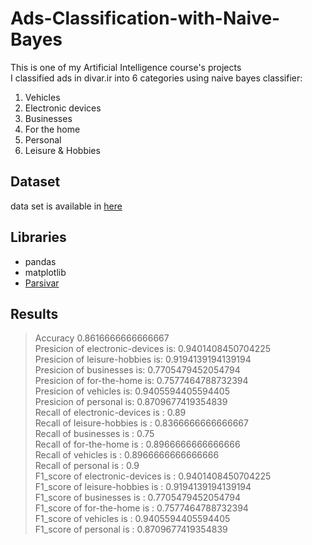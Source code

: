 # Ads-Classification-with-Naive-Bayes

This is one of my Artificial Intelligence course's projects  
I classified ads in divar.ir into 6 categories using naive bayes classifier:
1. Vehicles
2. Electronic devices
3. Businesses
4. For the home
5. Personal
6. Leisure & Hobbies


## Dataset
data set is available in [here](https://phanous.ir/divar-posts-dataset/)

## Libraries
* pandas
* matplotlib
* [Parsivar](https://github.com/ICTRC/Parsivar)

## Results
> Accuracy 0.8616666666666667  
Presicion of electronic-devices is: 0.9401408450704225  
Presicion of leisure-hobbies is: 0.9194139194139194  
Presicion of businesses is: 0.7705479452054794  
Presicion of for-the-home is: 0.7577464788732394  
Presicion of vehicles is: 0.9405594405594405  
Presicion of personal is: 0.8709677419354839  
Recall of electronic-devices is : 0.89  
Recall of leisure-hobbies is : 0.8366666666666667  
Recall of businesses is : 0.75  
Recall of for-the-home is : 0.8966666666666666  
Recall of vehicles is : 0.8966666666666666  
Recall of personal is : 0.9  
F1_score of electronic-devices is : 0.9401408450704225  
F1_score of leisure-hobbies is : 0.9194139194139194  
F1_score of businesses is : 0.7705479452054794  
F1_score of for-the-home is : 0.7577464788732394  
F1_score of vehicles is : 0.9405594405594405  
F1_score of personal is : 0.8709677419354839  
